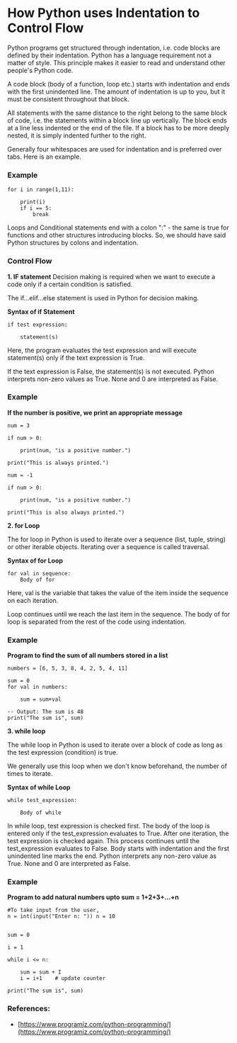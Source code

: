 # How Python uses Indentation to Control FlowPython programs get structured through indentation, i.e. code blocks are defined by their indentation. Python has a language requirement not a matter of style. This principle makes it easier to read and understand other people's Python code.A code block (body of a function, loop etc.) starts with indentation and ends with the first unindented line. The amount of indentation is up to you, but it must be consistent throughout that block.All statements with the same distance to the right belong to the same block of code, i.e. the statements within a block line up vertically. The block ends at a line less indented or the end of the file. If a block has to be more deeply nested, it is simply indented further to the right. Generally four whitespaces are used for indentation and is preferred over tabs. Here is an example.
### Example
```for i in range(1,11):    print(i)    if i == 5:        break```Loops and Conditional statements end with a colon ":" - the same is true for functions and other structures introducing blocks. So, we should have said Python structures by colons and indentation.### Control Flow**1. IF statement**Decision making is required when we want to execute a code only if a certain condition is satisfied.The if…elif…else statement is used in Python for decision making.**Syntax of if Statement**```if test expression:    statement(s)```Here, the program evaluates the test expression and will execute statement(s) only if the text expression is True.If the text expression is False, the statement(s) is not executed.Python interprets non-zero values as True. None and 0 are interpreted as False.### Example**If the number is positive, we print an appropriate message**```num = 3if num > 0:    print(num, "is a positive number.")print("This is always printed.")num = -1if num > 0:    print(num, "is a positive number.")print("This is also always printed.")```**2. for Loop**The for loop in Python is used to iterate over a sequence (list, tuple, string) or other iterable objects. Iterating over a sequence is called traversal.**Syntax of for Loop**```for val in sequence:	Body of for```Here, val is the variable that takes the value of the item inside the sequence on each iteration.Loop continues until we reach the last item in the sequence. The body of for loop is separated from the rest of the code using indentation.### Example**Program to find the sum of all numbers stored in a list**```numbers = [6, 5, 3, 8, 4, 2, 5, 4, 11]sum = 0for val in numbers:	sum = sum+val-- Output: The sum is 48print("The sum is", sum)```**3. while loop**The while loop in Python is used to iterate over a block of code as long as the test expression (condition) is true.We generally use this loop when we don't know beforehand, the number of times to iterate.**Syntax of while Loop**```while test_expression:    Body of while```In while loop, test expression is checked first. The body of the loop is entered only if the test_expression evaluates to True. After one iteration, the test expression is checked again. This process continues until the test_expression evaluates to False. Body starts with indentation and the first unindented line marks the end. Python interprets any non-zero value as True. None and 0 are interpreted as False.### Example**Program to add natural numbers upto   sum = 1+2+3+...+n**```#To take input from the user,n = int(input("Enter n: ")) n = 10sum = 0i = 1while i <= n:    sum = sum + I    i = i+1    # update counterprint("The sum is", sum)```### References:
- [https://www.programiz.com/python-programming/](https://www.programiz.com/python-programming/)